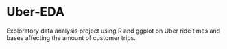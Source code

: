 # Uber-EDA
Exploratory data analysis project using R and ggplot on Uber ride times and bases affecting the amount of customer trips.
